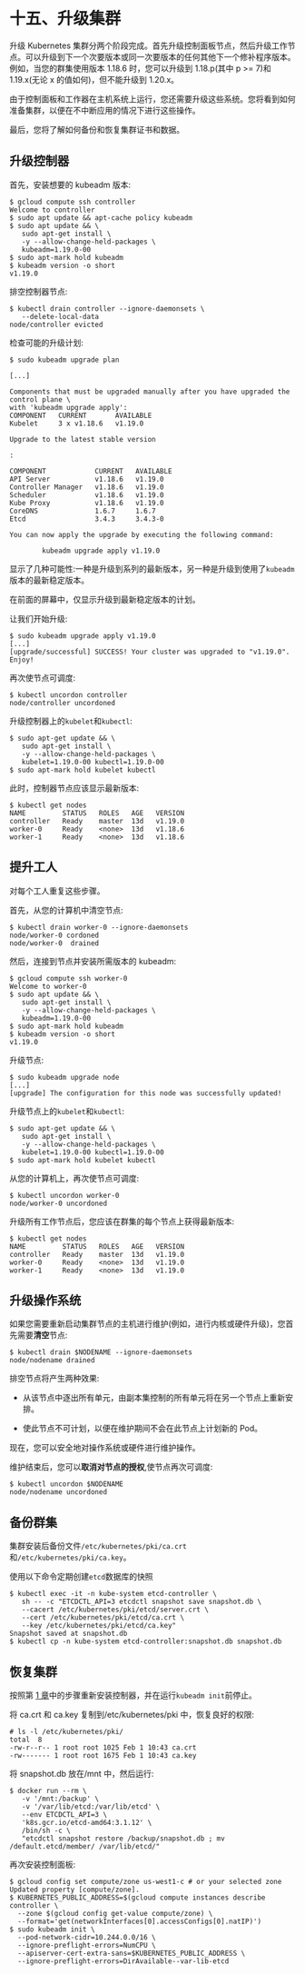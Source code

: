 # 十五、升级集群

升级 Kubernetes 集群分两个阶段完成。首先升级控制面板节点，然后升级工作节点。可以升级到下一个次要版本或同一次要版本的任何其他下一个修补程序版本。例如，当您的群集使用版本 1.18.6 时，您可以升级到 1.18.p(其中 p >= 7)和 1.19.x(无论 x 的值如何)，但不能升级到 1.20.x。

由于控制面板和工作器在主机系统上运行，您还需要升级这些系统。您将看到如何准备集群，以便在不中断应用的情况下进行这些操作。

最后，您将了解如何备份和恢复集群证书和数据。

## 升级控制器

首先，安装想要的 kubeadm 版本:

```
$ gcloud compute ssh controller
Welcome to controller
$ sudo apt update && apt-cache policy kubeadm
$ sudo apt update && \
   sudo apt-get install \
   -y --allow-change-held-packages \
   kubeadm=1.19.0-00
$ sudo apt-mark hold kubeadm
$ kubeadm version -o short
v1.19.0

```

排空控制器节点:

```
$ kubectl drain controller --ignore-daemonsets \
   --delete-local-data
node/controller evicted

```

检查可能的升级计划:

```
$ sudo kubeadm upgrade plan

[...]

Components that must be upgraded manually after you have upgraded the control plane \
with 'kubeadm upgrade apply':
COMPONENT   CURRENT       AVAILABLE
Kubelet     3 x v1.18.6   v1.19.0

Upgrade to the latest stable version

:

COMPONENT            CURRENT   AVAILABLE
API Server           v1.18.6   v1.19.0
Controller Manager   v1.18.6   v1.19.0
Scheduler            v1.18.6   v1.19.0
Kube Proxy           v1.18.6   v1.19.0
CoreDNS              1.6.7     1.6.7
Etcd                 3.4.3     3.4.3-0

You can now apply the upgrade by executing the following command:

        kubeadm upgrade apply v1.19.0

```

显示了几种可能性:一种是升级到系列的最新版本，另一种是升级到使用了`kubeadm`版本的最新稳定版本。

在前面的屏幕中，仅显示升级到最新稳定版本的计划。

让我们开始升级:

```
$ sudo kubeadm upgrade apply v1.19.0
[...]
[upgrade/successful] SUCCESS! Your cluster was upgraded to "v1.19.0". Enjoy!

```

再次使节点可调度:

```
$ kubectl uncordon controller
node/controller uncordoned

```

升级控制器上的`kubelet`和`kubectl`:

```
$ sudo apt-get update && \
   sudo apt-get install \
   -y --allow-change-held-packages \
   kubelet=1.19.0-00 kubectl=1.19.0-00
$ sudo apt-mark hold kubelet kubectl

```

此时，控制器节点应该显示最新版本:

```
$ kubectl get nodes
NAME         STATUS   ROLES   AGE   VERSION
controller   Ready    master  13d   v1.19.0
worker-0     Ready    <none>  13d   v1.18.6
worker-1     Ready    <none>  13d   v1.18.6

```

## 提升工人

对每个工人重复这些步骤。

首先，从您的计算机中清空节点:

```
$ kubectl drain worker-0 --ignore-daemonsets
node/worker-0 cordoned
node/worker-0  drained

```

然后，连接到节点并安装所需版本的 kubeadm:

```
$ gcloud compute ssh worker-0
Welcome to worker-0
$ sudo apt update && \
   sudo apt-get install \
   -y --allow-change-held-packages \
   kubeadm=1.19.0-00
$ sudo apt-mark hold kubeadm
$ kubeadm version -o short
v1.19.0

```

升级节点:

```
$ sudo kubeadm upgrade node
[...]
[upgrade] The configuration for this node was successfully updated!

```

升级节点上的`kubelet`和`kubectl`:

```
$ sudo apt-get update && \
   sudo apt-get install \
   -y --allow-change-held-packages \
   kubelet=1.19.0-00 kubectl=1.19.0-00
$ sudo apt-mark hold kubelet kubectl

```

从您的计算机上，再次使节点可调度:

```
$ kubectl uncordon worker-0
node/worker-0 uncordoned

```

升级所有工作节点后，您应该在群集的每个节点上获得最新版本:

```
$ kubectl get nodes
NAME         STATUS   ROLES   AGE   VERSION
controller   Ready    master  13d   v1.19.0
worker-0     Ready    <none>  13d   v1.19.0
worker-1     Ready    <none>  13d   v1.19.0

```

## 升级操作系统

如果您需要重新启动集群节点的主机进行维护(例如，进行内核或硬件升级)，您首先需要**清空**节点:

```
$ kubectl drain $NODENAME --ignore-daemonsets
node/nodename drained

```

排空节点将产生两种效果:

*   从该节点中逐出所有单元，由副本集控制的所有单元将在另一个节点上重新安排。

*   使此节点不可计划，以便在维护期间不会在此节点上计划新的 Pod。

现在，您可以安全地对操作系统或硬件进行维护操作。

维护结束后，您可以**取消对节点的授权**,使节点再次可调度:

```
$ kubectl uncordon $NODENAME
node/nodename uncordoned

```

## 备份群集

集群安装后备份文件`/etc/kubernetes/pki/ca.crt`和`/etc/kubernetes/pki/ca.key`。

使用以下命令定期创建`etcd`数据库的快照

```
$ kubectl exec -it -n kube-system etcd-controller \
   sh -- -c "ETCDCTL_API=3 etcdctl snapshot save snapshot.db \
   --cacert /etc/kubernetes/pki/etcd/server.crt \
   --cert /etc/kubernetes/pki/etcd/ca.crt \
   --key /etc/kubernetes/pki/etcd/ca.key"
Snapshot saved at snapshot.db
$ kubectl cp -n kube-system etcd-controller:snapshot.db snapshot.db

```

## 恢复集群

按照第 [1 章](01.html)中的步骤重新安装控制器，并在运行`kubeadm init`前停止。

将 ca.crt 和 ca.key 复制到/etc/kubernetes/pki 中，恢复良好的权限:

```
# ls -l /etc/kubernetes/pki/
total  8
-rw-r--r-- 1 root root 1025 Feb 1 10:43 ca.crt
-rw------- 1 root root 1675 Feb 1 10:43 ca.key

```

将 snapshot.db 放在/mnt 中，然后运行:

```
$ docker run --rm \
   -v '/mnt:/backup' \
   -v '/var/lib/etcd:/var/lib/etcd' \
   --env ETCDCTL_API=3 \
   'k8s.gcr.io/etcd-amd64:3.1.12' \
   /bin/sh -c \
   "etcdctl snapshot restore /backup/snapshot.db ; mv /default.etcd/member/ /var/lib/etcd/"

```

再次安装控制面板:

```
$ gcloud config set compute/zone us-west1-c # or your selected zone
Updated property [compute/zone].
$ KUBERNETES_PUBLIC_ADDRESS=$(gcloud compute instances describe controller \
  --zone $(gcloud config get-value compute/zone) \
  --format='get(networkInterfaces[0].accessConfigs[0].natIP)')
$ sudo kubeadm init \
  --pod-network-cidr=10.244.0.0/16 \
  --ignore-preflight-errors=NumCPU \
  --apiserver-cert-extra-sans=$KUBERNETES_PUBLIC_ADDRESS \
  --ignore-preflight-errors=DirAvailable--var-lib-etcd

```